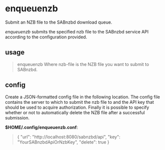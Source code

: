 enqueuenzb
==========

Submit an NZB file to the SABnzbd download queue.

*enqueuenzb* submits the specified nzb file to the SABnzbd service API according to the configuration provided.

usage
-----
> enqueuenzb <nzb-file>
Where nzb-file is the NZB file you want to submit to SABnzbd.

config
------
Create a JSON-formatted config file in the following location. The config file contains the server to which to submit the nzb file to and the API key that should be used to acquire authorization. Finally it is possible to specify whether or not to automatically delete the NZB file after a successful submission.

**$HOME/.config/enqueuenzb.conf**:
> {
> 	"url": "http://localhost:8080/sabnzbd/api",
> 	"key": "YourSABnzbdApiOrNzbKey",
> 	"delete": true
> }
